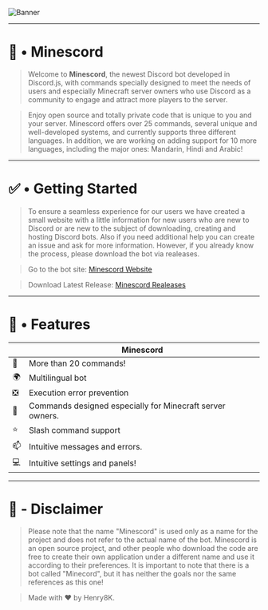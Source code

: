 ![Banner](https://github.com/Henry8K/Minescord/assets/119537238/516e4ef6-bb37-4b65-88f4-e5540b085fb5)

---

# 👑 • Minescord

> Welcome to **Minescord**, the newest Discord bot developed in Discord.js, with commands specially designed to meet the needs of users and especially Minecraft server owners who use Discord as a community to engage and attract more players to the server.

> Enjoy open source and totally private code that is unique to you and your server. Minescord offers over 25 commands, several unique and well-developed systems, and currently supports three different languages. In addition, we are working on adding support for 10 more languages, including the major ones: Mandarin, Hindi and Arabic!

--- 

# ✅ • Getting Started

> To ensure a seamless experience for our users we have created a small website with a little information for new users who are new to Discord or are new to the subject of downloading, creating and hosting Discord bots. Also if you need additional help you can create an issue and ask for more information. However, if you already know the process, please download the bot via realeases.

> Go to the bot site: [Minescord Website](https://minescord.vercel.app/)

> Download Latest Release: [Minescord Realeases](https://github.com/Henry8K/Minescord/releases)

---

# 📌 • Features

|  | Minescord |
| --- | --- | 
| 🔗 | More than 20 commands! |
| 🌍 | Multilingual bot |
| ❎ | Execution error prevention | 
| 🚀 | Commands designed especially for Minecraft server owners. |
| ⭐ | Slash command support |
| 📫 | Intuitive messages and errors. |
| 💻 | Intuitive settings and panels! | 


---

# 🔰 - Disclaimer

> Please note that the name "Minescord" is used only as a name for the project and does not refer to the actual name of the bot. Minescord is an open source project, and other people who download the code are free to create their own application under a different name and use it according to their preferences. It is important to note that there is a bot called "Minecord", but it has neither the goals nor the same references as this one!

> Made with ❤ by Henry8K. 
